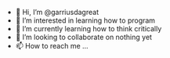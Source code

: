 - 👋 Hi, I’m @garriusdagreat
- 👀 I’m interested in learning how to program 
- 🌱 I’m currently learning how to think critically
- 💞️ I’m looking to collaborate on nothing yet
- 📫 How to reach me ...

<!---
garriusdagreat/garriusdagreat is a ✨ special ✨ repository because its `README.md` (this file) appears on your GitHub profile.
You can click the Preview link to take a look at your changes.
--->
